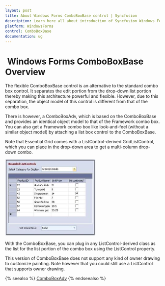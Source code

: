 ```yaml
---
layout: post
title: About Windows Forms ComboBoxBase control | Syncfusion
description: Learn here all about introduction of Syncfusion Windows Forms ComboBoxBase control and more details.
platform: WindowsForms
control: ComboBoxBase
documentation: ug
---
```


#  Windows Forms ComboBoxBase Overview

The flexible ComboBoxBase control is an alternative to the standard combo box control. It separates the edit portion from the drop-down list portion thereby making this architecture powerful and flexible. However, due to this separation, the object model of this control is different from that of the combo box. 

There is however, a ComboBoxAdv, which is based on the ComboBoxBase and provides an identical object model to that of the Framework combo box. You can also get a Framework combo box like look-and-feel (without a similar object model) by attaching a list box control to the ComboBoxBase.

Note that Essential Grid comes with a ListControl-derived GridListControl, which you can place in the drop-down area to get a multi-column drop-down combo.

![Overview of ComboBoxBase ](Overview_images/Overview_img314.jpeg) 

With the ComboBoxBase, you can plug in any ListControl-derived class as the list for the list portion of the combo box using the ListControl property.

This version of ComboBoxBase does not support any kind of owner drawing to customize painting. Note however that you could still use a ListControl that supports owner drawing. 

{% seealso %}
[ComboBoxAdv](/windowsforms/comboboxadv)
{% endseealso %}


